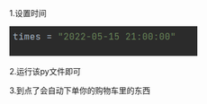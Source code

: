 1.设置时间

![image-20230103202031140](readme.assets/image-20230103202031140.png)

2.运行该py文件即可

3.到点了会自动下单你的购物车里的东西

